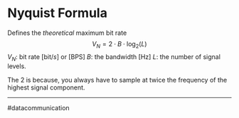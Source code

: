 # Nyquist Formula
Defines the *theoretical* maximum bit rate
$$V_{N} = 2 \cdot B \cdot \log_{2}(L)$$
$V_{N}$: bit rate $[\text{bit} / s]$ or $[\text{BPS}]$
$B$: the bandwidth $[\text{Hz}]$
$L$: the number of signal levels.

The $2$ is because, you always have to sample at twice the frequency of the highest signal component.

---
#datacommunication 